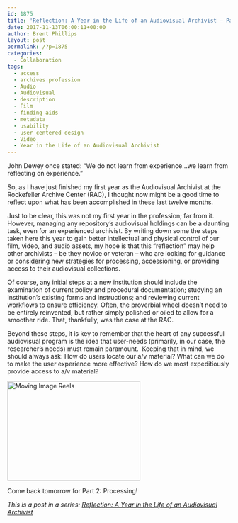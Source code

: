 ```yaml
---
id: 1875
title: 'Reflection: A Year in the Life of an Audiovisual Archivist – Part 1'
date: 2017-11-13T06:00:11+00:00
author: Brent Phillips
layout: post
permalink: /?p=1875
categories:
  - Collaboration
tags:
  - access
  - archives profession
  - Audio
  - Audiovisual
  - description
  - Film
  - finding aids
  - metadata
  - usability
  - user centered design
  - Video
  - Year in the Life of an Audiovisual Archivist
---
```

John Dewey once stated: “We do not learn from experience…we learn from reflecting on experience.”

So, as I have just finished my first year as the Audiovisual Archivist at the Rockefeller Archive Center (RAC), I thought now might be a good time to reflect upon what has been accomplished in these last twelve months.

<!--more-->

Just to be clear, this was not my first year in the profession; far from it. However, managing any repository’s audiovisual holdings can be a daunting task, even for an experienced archivist. By writing down some the steps taken here this year to gain better intellectual and physical control of our film, video, and audio assets, my hope is that this “reflection” may help other archivists – be they novice or veteran – who are looking for guidance or considering new strategies for processing, accessioning, or providing access to their audiovisual collections.

Of course, any initial steps at a new institution should include the examination of current policy and procedural documentation; studying an institution’s existing forms and instructions; and reviewing current workflows to ensure efficiency. Often, the proverbial wheel doesn’t need to be entirely reinvented, but rather simply polished or oiled to allow for a smoother ride. That, thankfully, was the case at the RAC.

Beyond these steps, it is key to remember that the heart of any successful audiovisual program is the idea that user-needs (primarily, in our case, the researcher’s needs) must remain paramount.  Keeping that in mind, we should always ask: How do users locate our a/v material? What can we do to make the user experience more effective? How do we most expeditiously provide access to a/v material?

[<img class="aligncenter size-medium wp-image-1876" src="http://blog.rockarch.org/wp-content/uploads/2017/11/IMG_1260-300x225.jpg" alt="Moving Image Reels" width="300" height="225" srcset="http://blog.rockarch.org/wp-content/uploads/2017/11/IMG_1260-300x225.jpg 300w, http://blog.rockarch.org/wp-content/uploads/2017/11/IMG_1260-768x576.jpg 768w, http://blog.rockarch.org/wp-content/uploads/2017/11/IMG_1260-1024x768.jpg 1024w, http://blog.rockarch.org/wp-content/uploads/2017/11/IMG_1260-400x300.jpg 400w" sizes="(max-width: 300px) 100vw, 300px" />](http://blog.rockarch.org/wp-content/uploads/2017/11/IMG_1260.jpg)

Come back tomorrow for Part 2: Processing!

_This is a post in a series: [Reflection: A Year in the Life of an Audiovisual Archivist](http://blog.rockarch.org/?tag=year-in-the-life-of-an-audiovisual-archivist)_

&nbsp;
